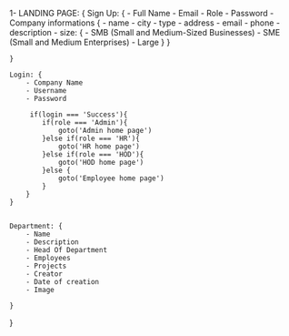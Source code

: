 1- LANDING PAGE: {
    Sign Up: {
        - Full Name
        - Email
        - Role
        - Password
        - Company informations {
            - name
            - city
            - type
            - address
            - email
            - phone
            - description
            - size: {
                - SMB (Small and Medium-Sized Businesses)
                - SME (Small and Medium Enterprises)
                - Large
            }
        }

      

    }

    Login: {
        - Company Name
        - Username
        - Password

         if(login === 'Success'){
            if(role === 'Admin'){
                goto('Admin home page')
            }else if(role === 'HR'){
                goto('HR home page')
            }else if(role === 'HOD'){
                goto('HOD home page')
            }else {
                goto('Employee home page')
            }
        }
    }


    Department: {
        - Name
        - Description
        - Head Of Department
        - Employees
        - Projects
        - Creator
        - Date of creation
        - Image

    }

}